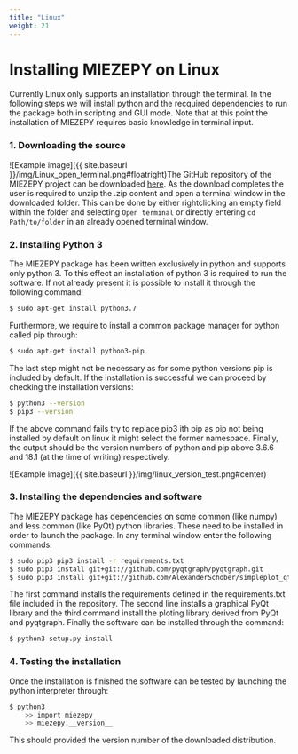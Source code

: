 ```yaml
---
title: "Linux"
weight: 21
---
```


# Installing MIEZEPY on Linux

Currently Linux only supports an installation through the terminal. In the following steps we will install python and the recquired dependencies to run the package both in scripting and GUI mode. Note that at this point the installation of MIEZEPY requires basic knowledge in terminal input.

### 1. Downloading the source

![Example image]({{ site.baseurl }}/img/Linux_open_terminal.png#floatright)The GitHub repository of the MIEZEPY project can be downloaded [here](https://github.com/scgmlz/NSE_Soft). As the download completes the user is required to unzip the .zip content and open a terminal window in the downloaded folder. This can be done by either rightclicking an empty field within the folder and selecting ```Open terminal``` or directly entering ```cd Path/to/folder``` in an already opened terminal window.

### 2. Installing Python 3

The MIEZEPY package has been written exclusively in python and supports only python 3. To this effect an installation of python 3 is required to run the software. If not already present it is possible to install it through the following command:
```bash
$ sudo apt-get install python3.7
```

Furthermore, we require to install a common package manager for python called pip through:
```bash
$ sudo apt-get install python3-pip
```
The last step might not be necessary as for some python versions pip is included by default. If the installation is successful we can proceed by checking the installation versions:

```bash
$ python3 --version
$ pip3 --version
```

If the above command fails try to replace pip3 ith pip as pip not being installed by default on linux it might select the former namespace. Finally, the output should be the version numbers of python and pip above 3.6.6 and 18.1 (at the time of writing) respectively.

![Example image]({{ site.baseurl }}/img/linux_version_test.png#center)


### 3. Installing the dependencies and software

The MIEZEPY package has dependencies on some common (like numpy) and less common (like PyQt) python libraries. These need to be installed in order to launch the package. In any terminal window enter the following commands:

```bash
$ sudo pip3 pip3 install -r requirements.txt
$ sudo pip3 install git+git://github.com/pyqtgraph/pyqtgraph.git
$ sudo pip3 install git+git://github.com/AlexanderSchober/simpleplot_qt.git
```

The first command installs the requirements defined in the requirements.txt file included in the repository. The second line installs a graphical PyQt library and the third command install the ploting library derived from PyQt and pyqtgraph. Finally the software can be installed through the command:

```bash
$ python3 setup.py install
```

### 4. Testing the installation

Once the installation is finished the software can be tested by launching the python interpreter through:

```bash
$ python3
    >> import miezepy
    >> miezepy.__version__
```

This should provided the version number of the downloaded distribution.



